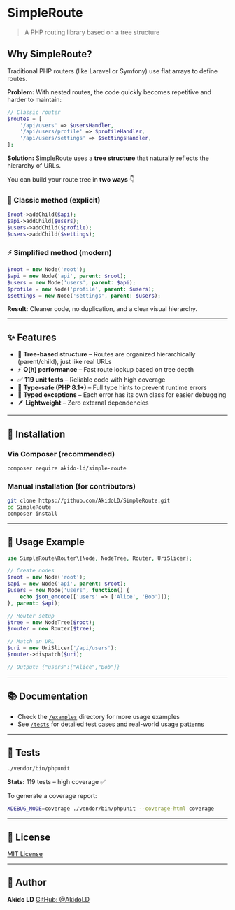 # SimpleRoute

> A PHP routing library based on a tree structure

## Why SimpleRoute?

Traditional PHP routers (like Laravel or Symfony) use flat arrays to define routes.

**Problem:** With nested routes, the code quickly becomes repetitive and harder to maintain:

```php
// Classic router
$routes = [
    '/api/users' => $usersHandler,
    '/api/users/profile' => $profileHandler,
    '/api/users/settings' => $settingsHandler,
];
```

**Solution:**
SimpleRoute uses a **tree structure** that naturally reflects the hierarchy of URLs.

You can build your route tree in **two ways** 👇

### 🧱 Classic method (explicit)

```php
$root->addChild($api);
$api->addChild($users);
$users->addChild($profile);
$users->addChild($settings);
```

### ⚡ Simplified method (modern)

```php
$root = new Node('root');
$api = new Node('api', parent: $root);
$users = new Node('users', parent: $api);
$profile = new Node('profile', parent: $users);
$settings = new Node('settings', parent: $users);
```

**Result:** Cleaner code, no duplication, and a clear visual hierarchy.

---

## ✨ Features

* 🌳 **Tree-based structure** – Routes are organized hierarchically (parent/child), just like real URLs
* ⚡ **O(h) performance** – Fast route lookup based on tree depth
* ✅ **119 unit tests** – Reliable code with high coverage
* 🧠 **Type-safe (PHP 8.1+)** – Full type hints to prevent runtime errors
* 🧩 **Typed exceptions** – Each error has its own class for easier debugging
* 🪶 **Lightweight** – Zero external dependencies

---

## 🚀 Installation

### Via Composer (recommended)

```bash
composer require akido-ld/simple-route
```

### Manual installation (for contributors)

```bash
git clone https://github.com/AkidoLD/SimpleRoute.git
cd SimpleRoute
composer install
```

---

## 🧩 Usage Example

```php
use SimpleRoute\Router\{Node, NodeTree, Router, UriSlicer};

// Create nodes
$root = new Node('root');
$api = new Node('api', parent: $root);
$users = new Node('users', function() {
    echo json_encode(['users' => ['Alice', 'Bob']]);
}, parent: $api);

// Router setup
$tree = new NodeTree($root);
$router = new Router($tree);

// Match an URL
$uri = new UriSlicer('/api/users');
$router->dispatch($uri);

// Output: {"users":["Alice","Bob"]}
```

---

## 📚 Documentation

* Check the [`/examples`](examples) directory for more usage examples
* See [`/tests`](tests) for detailed test cases and real-world usage patterns

---

## 🧪 Tests

```bash
./vendor/bin/phpunit
```

**Stats:** 119 tests – high coverage ✅

To generate a coverage report:

```bash
XDEBUG_MODE=coverage ./vendor/bin/phpunit --coverage-html coverage
```

---

## 📜 License

[MIT License](LICENSE)

---

## 👤 Author

**Akido LD**
[GitHub: @AkidoLD](https://github.com/AkidoLD)
